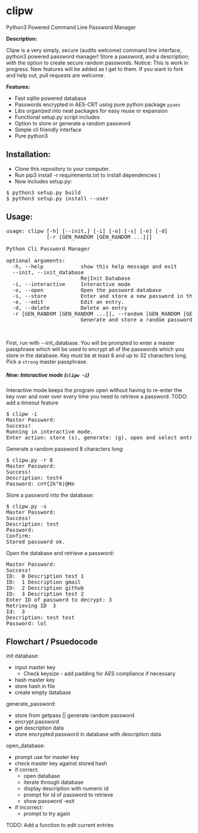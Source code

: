 # clipw
Python3 Powered Command Line Password Manager

<b> Description: </b>


<p>Clipw is a very simply, secure (audits welcome) command line interface, python3 powered 
password manager! Store a password, and a description; with the option to create secure random 
passwords. Notice: This is work in progress. New features will be added as I get to them. 
If you want to fork and help out, pull requests are welcome.
</p>

<b>Features: </b>

- Fast sqlite powered database
- Passwords encrypted in AES-CRT using pure python package `pyaes`
- Libs organized into neat packages for easy reuse or expansion
- Functional setup.py script includes
- Option to store or generate a random password
- Simple cli friendly interface
- Pure python3

</b>


## Installation:

- Clone this repository to your computer. 
- Run pip3 install -r requirements.txt to install dependencies )
- Now includes setup.py:

<pre>
$ python3 setup.py build
$ python3 setup.py install --user
</pre>


## Usage:
<pre>
usage: clipw [-h] [--init,] [-i] [-o] [-s] [-e] [-d]
             [-r [GEN_RANDOM [GEN_RANDOM ...]]]

Python Cli Password Manager

optional arguments:
  -h, --help            show this help message and exit
  --init, --init_database
                        Re|Init Database
  -i, --interactive     Interactive mode
  -o, --open            Open the password database
  -s, --store           Enter and store a new password in the database
  -e, --edit            Edit an entry.
  -d, --delete          Delete an entry
  -r [GEN_RANDOM [GEN_RANDOM ...]], --random [GEN_RANDOM [GEN_RANDOM ...]]
                        Generate and store a random password of n length


</pre>

First, run with --init_database. You will be prompted to enter a master passphrase which will be used to encrypt 
all of the passwords which you store in the database. Key must be at least 8 and up to 
32 characters long. Pick a `strong` master passphrase. 


##### <b>New</b>: Interactive mode (`clipw -i`)

Interactive mode keeps the program open without having to re-enter the key over and 
over over every time you need to retrieve a password.
TODO: add a timeout feature


<pre>
$ clipw -i
Master Password: 
Success!
Running in interactive mode.
Enter action: store (s), generate: (g), open and select entry: (o), edit entry: (e), delete entry: (d), quit program (q)
</pre>

Generate a random password 8 characters long:

<pre>
$ clipw.py -r 8 
Master Password: 
Success!
Description: test4
Password: cnY{2k"6|@Ho
</pre>

Store a password into the database:
<pre>
$ clipw.py -s
Master Password: 
Success!
Description: test 
Password: 
Confirm: 
Stored password ok.
</pre>

Open the database and retrieve a password:
<pre>
Master Password: 
Success!
ID:  0 Description test 1
ID:  1 Description gmail
ID:  2 Description github
ID:  3 Description test 2
Enter ID of password to decrypt: 3
Retrieving ID  3
Id:  3
Description: test test 
Password: lol
</pre>


## Flowchart / Psuedocode

init database:
 - input master key
   - Check keysize - add padding for AES compliance if necessary
 - hash master key
 - store hash in file
 - create empty database

 generate_password:
 - store from getpass || generate random password
 - encrypt password
 - get description data
 - store encrypted password in database with description data

 open_database:
 - prompt use for master key
 - check master key against stored hash
  - if correct:
    - open database
     - iterate through database
     - display description with numeric id
     - prompt for id of password to retrieve
     - show password
     -exit
  - if incorrect:
    - prompt to try again
    
  TODO: Add a function to edit current entries
